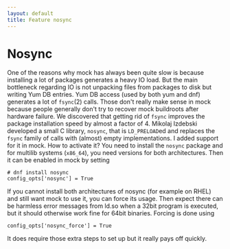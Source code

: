 ```yaml
---
layout: default
title: Feature nosync
---
```

# Nosync

One of the reasons why mock has always been quite slow is because installing a lot of packages generates a heavy IO load. But the main bottleneck regarding IO is not unpacking files from packages to disk but writing Yum DB entries. Yum DB access (used by both yum and dnf) generates a lot of `fsync`(2) calls. Those don't really make sense in mock because people generally don't try to recover mock buildroots after hardware failure. We discovered that getting rid of `fsync` improves the package installation speed by almost a factor of 4. Mikolaj Izdebski developed a small C library, `nosync`, that is `LD_PRELOAD`ed and replaces the `fsync` family of calls with (almost) empty implementations. I added support for it in mock.
How to activate it?
You need to install the `nosync` package and for multilib systems (`x86_64`), you need versions for both architectures. Then it can be enabled in mock by setting
```
# dnf install nosync
config_opts['nosync'] = True
```
If you cannot install both architectures of nosync (for example on RHEL) and still want mock to use it, you can force its usage. Then expect there can be harmless error messages from ld.so when a 32bit program is executed, but it should otherwise work fine for 64bit binaries. Forcing is done using
```
config_opts['nosync_force'] = True
```

It does require those extra steps to set up but it really pays off quickly.

